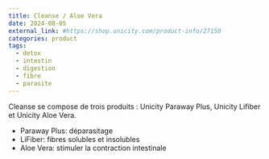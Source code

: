 ```yaml
---
title: Cleanse / Aloe Vera
date: 2024-08-05
external_link: #https://shop.unicity.com/product-info/27150
categories: product
tags:
  - detox
  - intestin
  - digestion
  - fibre
  - parasite
---
```


Cleanse se compose de trois produits : Unicity Paraway Plus, Unicity Lifiber et Unicity Aloe Vera.
- Paraway Plus: déparasitage
- LiFiber: fibres solubles et insolubles
- Aloe Vera: stimuler la contraction intestinale

<!--more-->
